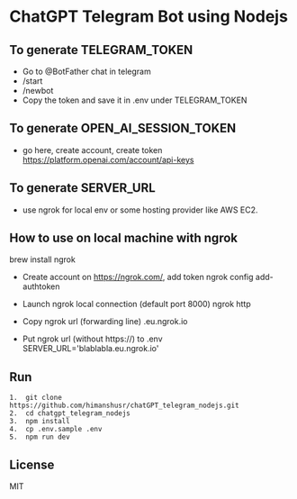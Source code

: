 # ChatGPT Telegram Bot using Nodejs
## To generate TELEGRAM_TOKEN
 - Go to @BotFather chat in telegram
 - /start
 - /newbot
 - Copy the token and save it in .env under TELEGRAM_TOKEN

## To generate OPEN_AI_SESSION_TOKEN
 - go here, create account, create token https://platform.openai.com/account/api-keys

## To generate SERVER_URL
- use ngrok for local env or some hosting provider like AWS EC2.

## How to use on local machine with ngrok
brew install ngrok

- Create account on https://ngrok.com/, add token
ngrok config add-authtoken <your token>

- Launch ngrok local connection (default port 8000)
ngrok http <http server port>

- Copy ngrok url (forwarding line)
<random-letters>.eu.ngrok.io

- Put ngrok url (without https://) to .env
SERVER_URL='blablabla.eu.ngrok.io'

## Run
    1.  git clone https://github.com/himanshusr/chatGPT_telegram_nodejs.git
    2.  cd chatgpt_telegram_nodejs
    3.  npm install
    4.  cp .env.sample .env
    5.  npm run dev

## License

MIT
